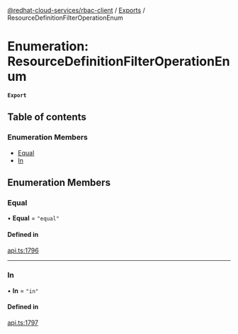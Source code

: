 [@redhat-cloud-services/rbac-client](../README.md) / [Exports](../modules.md) / ResourceDefinitionFilterOperationEnum

# Enumeration: ResourceDefinitionFilterOperationEnum

**`Export`**

## Table of contents

### Enumeration Members

- [Equal](ResourceDefinitionFilterOperationEnum.md#equal)
- [In](ResourceDefinitionFilterOperationEnum.md#in)

## Enumeration Members

### Equal

• **Equal** = ``"equal"``

#### Defined in

[api.ts:1796](https://github.com/RedHatInsights/javascript-clients/blob/main/packages/rbac/api.ts#L1796)

___

### In

• **In** = ``"in"``

#### Defined in

[api.ts:1797](https://github.com/RedHatInsights/javascript-clients/blob/main/packages/rbac/api.ts#L1797)
